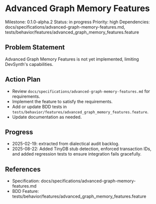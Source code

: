 # Advanced Graph Memory Features
Milestone: 0.1.0-alpha.2
Status: in progress
Priority: high
Dependencies: docs/specifications/advanced-graph-memory-features.md, tests/behavior/features/advanced_graph_memory_features.feature

## Problem Statement
Advanced Graph Memory Features is not yet implemented, limiting DevSynth's capabilities.


## Action Plan
- Review `docs/specifications/advanced-graph-memory-features.md` for requirements.
- Implement the feature to satisfy the requirements.
- Add or update BDD tests in `tests/behavior/features/advanced_graph_memory_features.feature`.
- Update documentation as needed.

## Progress
- 2025-02-19: extracted from dialectical audit backlog.
- 2025-08-22: Added TinyDB stub detection, enforced transaction IDs, and added regression tests to ensure integration fails gracefully.

## References
- Specification: docs/specifications/advanced-graph-memory-features.md
- BDD Feature: tests/behavior/features/advanced_graph_memory_features.feature
